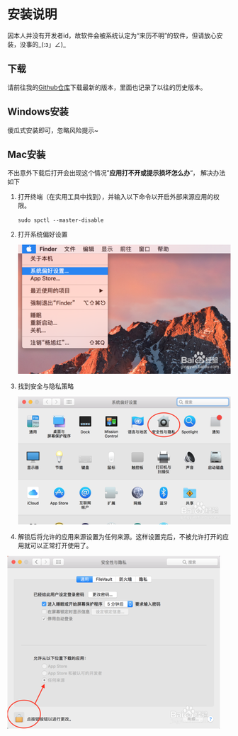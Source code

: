 # 安装说明

因本人并没有开发者id，故软件会被系统认定为“来历不明”的软件，但请放心安装，没事的\_\(:з」∠\)\_

## 下载

请前往我的[Github仓库](https://github.com/Shiroyan/ProjectManager/releases)下载最新的版本，里面也记录了以往的历史版本。

## Windows安装

傻瓜式安装即可，忽略风险提示~

## Mac安装

不出意外下载后打开会出现这个情况”**应用打不开或提示损坏怎么办**“， 解决办法如下

1. 打开终端（在实用工具中找到），并输入以下命令以开启外部来源应用的权限。

   `sudo spctl --master-disable`

2. 打开系统偏好设置

   ![](/assets/aec379310a55b319c8a378b74aa98226cefc179d.jpg)

3. 找到安全与隐私策略

   ![](/assets/faf2b2119313b07e4790b5ca05d7912396dd8cc7.jpg)

4. 解锁后将允许的应用来源设置为任何来源。这样设置完后，不被允许打开的应用就可以正常打开使用了。

  ![](/assets/86d6277f9e2f0708170ecfc2e024b899a801f2ed.jpg)


